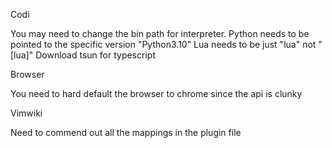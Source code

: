 Codi

You may need to change the bin path for interpreter.
Python needs to be pointed to the specific version "Python3.10"
Lua needs to be just "lua" not "[lua]"
Download tsun for typescript

Browser

You need to hard default the browser to chrome since the api is clunky

Vimwiki

Need to commend out all the mappings in the plugin file


